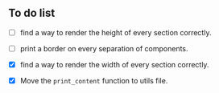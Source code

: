 ## To do list

- [ ] find a way to render the height of every section correctly.
- [ ] print a border on every separation of components.

- [x] find a way to render the width of every section correctly.
- [x] Move the `print_content` function to utils file.
